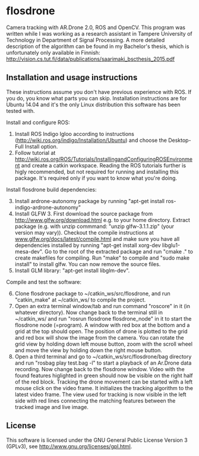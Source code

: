 # flosdrone
Camera tracking with AR.Drone 2.0, ROS and OpenCV. This program was written while I was working as a research assistant in Tampere University of Technology in Department of Signal Processing. A more detailed description of the algorithm can be found in my Bachelor's thesis, which is unfortunately only available in Finnish: http://vision.cs.tut.fi/data/publications/saarimaki_bscthesis_2015.pdf

## Installation and usage instructions

These instructions assume you don't have previous experience with ROS. If you do, you know what parts you can skip. Installation instructions are for Ubuntu 14.04 and it's the only Linux distribution this software has been tested with.

Install and configure ROS:

1. Install ROS Indigo Igloo according to instructions (http://wiki.ros.org/indigo/Installation/Ubuntu) and choose the Desktop-Full Install option.
2. Follow tutorial at http://wiki.ros.org/ROS/Tutorials/InstallingandConfiguringROSEnvironment and create a catkin workspace. Reading the ROS tutorials further is higly recommended, but not required for running and installing this package. It's required only if you want to know what you're doing.

Install flosdrone build dependencies:

3. Install ardrone-autonomy package by running "apt-get install ros-indigo-ardrone-autonomy"
4. Install GLFW 3. First download the source package from http://www.glfw.org/download.html e.g. to your home directory. Extract package (e.g. with unzip commmand: "unzip glfw-3.1.1.zip" (your version may vary)). Checkout the compile instructions at www.glfw.org/docs/latest/compile.html and make sure you have all dependencies installed by running "apt-get install xorg-dev libglu1-mesa-dev". Go to the root of the extracted package and run "cmake ." to create makefiles for compiling. Run "make" to compile and "sudo make install" to install glfw. You can now remove the source files.
5. Install GLM library: "apt-get install libglm-dev".

Compile and test the software:

6. Clone flosdrone package to ~/catkin_ws/src/flosdrone, and run "catkin_make" at ~/catkin_ws/ to compile the project.
7. Open an extra terminal window/tab and run command "roscore" in it (in whatever directory). Now change back to the terminal still in ~/catkin_ws/ and run "rosrun flosdrone flosdrone_node" in it to start the flosdrone node (=program). A window with red box at the bottom and a grid at the top should open. The position of drone is plotted to the grid and red box will show the image from the camera. You can rotate the grid view by holding down left mouse button, zoom with the scroll wheel and move the view by holding down the right mouse button.
8. Open a third terminal and go to ~/catkin_ws/src/flosdrone/bag directory and run "rosbag play test.bag -l" to start a playback of an Ar.Drone data recording. Now change back to the flosdrone window. Video with the found features higlighted in green should now be visible on the right half of the red block. Tracking the drone movement can be started with a left mouse click on the video frame. It initializes the tracking algorithm to the latest video frame. The view used for tracking is now visible in the left side with red lines connecting the matching features between the tracked image and live image.

## License

This software is licensed under the GNU General Public License Version 3 (GPLv3), see http://www.gnu.org/licenses/gpl.html.
